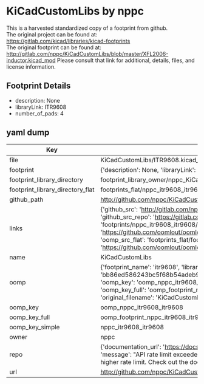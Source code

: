 # KiCadCustomLibs by nppc  
This is a harvested standardized copy of a footprint from github.  
The original project can be found at:  
https://gitlab.com/kicad/libraries/kicad-footprints  
The original footprint can be found at:
http://gitlab.com/nppc/KiCadCustomLibs/blob/master/XFL2006-inductor.kicad_mod
Please consult that link for additional, details, files, and license information.  
## Footprint Details
* description: None  
* libraryLink: ITR9608  
* number_of_pads: 4  
## yaml dump  
| Key | Value |  
| --- | --- |  
| file | KiCadCustomLibs/ITR9608.kicad_mod |  
| footprint | {'description': None, 'libraryLink': 'ITR9608', 'number_of_pads': 4} |  
| footprint_library_directory | footprint_library_owner/nppc_KiCadCustomLibs |  
| footprint_library_directory_flat | footprints_flat/nppc_itr9608_itr9608/working |  
| github_path | http://github.com/nppc/KiCadCustomLibs/blob/master/ITR9608.kicad_mod |  
| links | {'github_src': 'http://gitlab.com/nppc/KiCadCustomLibs/blob/master/XFL2006-inductor.kicad_mod', 'github_src_repo': 'https://gitlab.com/kicad/libraries/kicad-footprints', 'oomp_bot': 'footprints/nppc_itr9608_itr9608/working', 'oomp_bot_github': 'https://github.com/oomlout/oomlout_oomp_footprint_bot/tree/main/footprints/nppc_itr9608_itr9608/working', 'oomp_src_flat': 'footprints_flat/footprints_flat/nppc_itr9608_itr9608/working', 'oomp_src_flat_github': 'https://github.com/oomlout/oomlout_oomp_footprint_src/tree/main/footprints_flat/nppc_itr9608_itr9608/working'} |  
| name | KiCadCustomLibs |  
| oomp | {'footprint_name': 'itr9608', 'library_name': 'itr9608_kicad_mod', 'md5': 'bb86ed586243bc5f68b54adeb9e3a092', 'md5_10': 'bb86ed5862', 'md5_5': 'bb86e', 'md5_6': 'bb86ed', 'oomp_key': 'oomp_nppc_itr9608_itr9608', 'oomp_key_extra': 'oomp_footprint_nppc_itr9608_itr9608', 'oomp_key_full': 'oomp_footprint_nppc_itr9608_itr9608_bb86ed', 'oomp_key_simple': 'nppc_itr9608_itr9608', 'original_filename': 'KiCadCustomLibs/ITR9608.kicad_mod', 'owner_name': 'nppc'} |  
| oomp_key | oomp_nppc_itr9608_itr9608 |  
| oomp_key_full | oomp_footprint_nppc_itr9608_itr9608 |  
| oomp_key_simple | nppc_itr9608_itr9608 |  
| owner | nppc |  
| repo | {'documentation_url': 'https://docs.github.com/rest/overview/resources-in-the-rest-api#rate-limiting', 'message': "API rate limit exceeded for 84.66.173.59. (But here's the good news: Authenticated requests get a higher rate limit. Check out the documentation for more details.)"} |  
| url | http://github.com/nppc/KiCadCustomLibs |  

